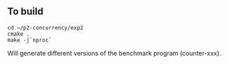 ## To build 

```
cd ~/p2-concurrency/exp2
cmake .
make -j`nproc`
```

Will generate different versions of the benchmark program (counter-xxx). 

